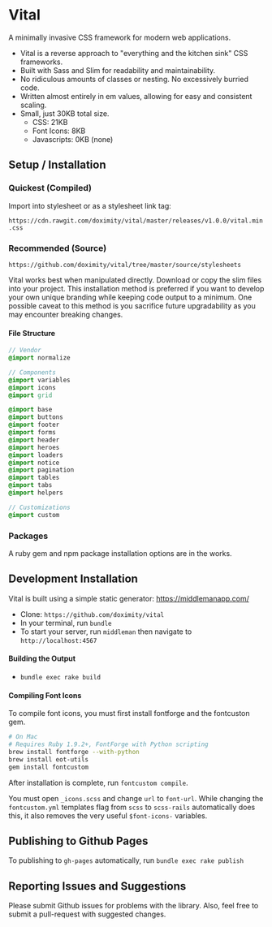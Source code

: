 # Vital

A minimally invasive CSS framework for modern web applications.

- Vital is a reverse approach to "everything and the kitchen sink" CSS frameworks.
- Built with Sass and Slim for readability and maintainability.
- No ridiculous amounts of classes or nesting. No excessively burried code.
- Written almost entirely in em values, allowing for easy and consistent scaling.
- Small, just 30KB total size.
  - CSS: 21KB
  - Font Icons: 8KB
  - Javascripts: 0KB (none)

## Setup / Installation

### Quickest (Compiled)

Import into stylesheet or as a stylesheet link tag:

`https://cdn.rawgit.com/doximity/vital/master/releases/v1.0.0/vital.min.css`

### Recommended (Source)

`https://github.com/doximity/vital/tree/master/source/stylesheets`

Vital works best when manipulated directly. Download or copy the slim files into your project. This installation method is preferred if you want to develop your own unique branding while keeping code output to a minimum. One possible caveat to this method is you sacrifice future upgradability as you may encounter breaking changes.

#### File Structure

```sass
// Vendor
@import normalize

// Components
@import variables
@import icons
@import grid

@import base
@import buttons
@import footer
@import forms
@import header
@import heroes
@import loaders
@import notice
@import pagination
@import tables
@import tabs
@import helpers

// Customizations
@import custom
```

### Packages

A ruby gem and npm package installation options are in the works.

## Development Installation

Vital is built using a simple static generator: https://middlemanapp.com/

- Clone: `https://github.com/doximity/vital`
- In your terminal, run `bundle`
- To start your server, run `middleman` then navigate to `http://localhost:4567`

#### Building the Output

- `bundle exec rake build`

#### Compiling Font Icons

To compile font icons, you must first install fontforge and the fontcuston gem.

```bash
# On Mac
# Requires Ruby 1.9.2+, FontForge with Python scripting
brew install fontforge --with-python
brew install eot-utils
gem install fontcustom
```

After installation is complete, run `fontcustom compile`.

You must open `_icons.scss` and change `url` to `font-url`. While changing the `fontcustom.yml` templates flag from `scss` to `scss-rails` automatically does this, it also removes the very useful `$font-icons-` variables.

## Publishing to Github Pages

To publishing to `gh-pages` automatically, run `bundle exec rake publish`

## Reporting Issues and Suggestions

Please submit Github issues for problems with the library. Also, feel free to submit a pull-request with suggested changes. 
